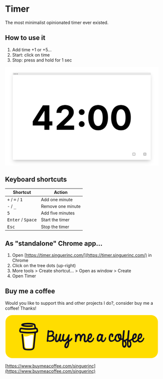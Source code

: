 # Timer

The most minimalist opinionated timer ever existed.

## How to use it

1. Add time +1 or +5...
2. Start: click on time
3. Stop: press and hold for 1 sec

![Timer](./timer.png)

## Keyboard shortcuts

| Shortcut                                   | Action            |
| ------------------------------------------ | ----------------- |
| <kbd>+</kbd> / <kbd>=</kbd> / <kbd>1</kbd> | Add one minute    |
| <kbd>-</kbd> / <kbd>\_</kbd>               | Remove one minute |
| <kbd>5</kbd>                               | Add five minutes  |
| <kbd>Enter</kbd> / <kbd>Space</kbd>        | Start the timer   |
| <kbd>Esc</kbd>                             | Stop the timer    |

## As "standalone" Chrome app...

1. Open [https://timer.singuerinc.com/](https://timer.singuerinc.com/) in Chrome
2. Click on the tree dots (up-right)
3. More tools > Create shortcut... > Open as window > Create
4. Open Timer

## Buy me a coffee

Would you like to support this and other projects I do?, consider buy me a coffee! Thanks!

![Buy me a coffee](bmc-button.svg)

[https://www.buymeacoffee.com/singuerinc](https://www.buymeacoffee.com/singuerinc)
